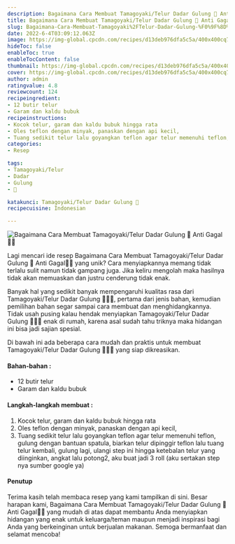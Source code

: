 ```yaml
---
description: Bagaimana Cara Membuat Tamagoyaki/Telur Dadar Gulung 🍳 Anti Gagal"
title: Bagaimana Cara Membuat Tamagoyaki/Telur Dadar Gulung 🍳 Anti Gagal
slug: Bagaimana-Cara-Membuat-Tamagoyaki%2FTelur-Dadar-Gulung-%F0%9F%8D%B3-Anti-Gagal
date: 2022-6-4T03:09:12.063Z
image: https://img-global.cpcdn.com/recipes/d13deb976dfa5c5a/400x400cq70/photo.jpg
hideToc: false
enableToc: true
enableTocContent: false
thumbnail: https://img-global.cpcdn.com/recipes/d13deb976dfa5c5a/400x400cq70/photo.jpg
cover: https://img-global.cpcdn.com/recipes/d13deb976dfa5c5a/400x400cq70/photo.jpg
author: admin
ratingvalue: 4.8
reviewcount: 124
recipeingredient:
- 12 butir telur
- Garam dan kaldu bubuk
recipeinstructions:
- Kocok telur, garam dan kaldu bubuk hingga rata
- Oles teflon dengan minyak, panaskan dengan api kecil,
- Tuang sedikit telur lalu goyangkan teflon agar telur memenuhi teflon, gulung dengan bantuan spatula, biarkan telur dipinggir teflon lalu tuang telur kembali, gulung lagi, ulangi step ini hingga ketebalan telur yang diinginkan, angkat lalu potong2, aku buat jadi 3 roll (aku sertakan step nya sumber google ya)
categories:
- Resep

tags:
- Tamagoyaki/Telur
- Dadar
- Gulung
- 🍳

katakunci: Tamagoyaki/Telur Dadar Gulung 🍳
recipecuisine: Indonesian

---
```


![Bagaimana Cara Membuat Tamagoyaki/Telur Dadar Gulung 🍳 Anti Gagal👩‍🍳](https://img-global.cpcdn.com/recipes/d13deb976dfa5c5a/400x400cq70/photo.jpg)

Lagi mencari ide resep Bagaimana Cara Membuat Tamagoyaki/Telur Dadar Gulung 🍳 Anti Gagal👩‍🍳 yang unik? Cara menyiapkannya memang tidak terlalu sulit namun tidak gampang juga. Jika keliru mengolah maka hasilnya tidak akan memuaskan dan justru cenderung tidak enak.

Banyak hal yang sedikit banyak mempengaruhi kualitas rasa dari Tamagoyaki/Telur Dadar Gulung 🍳👩‍🍳, pertama dari jenis bahan, kemudian pemilihan bahan segar sampai cara membuat dan menghidangkannya. Tidak usah pusing kalau hendak menyiapkan Tamagoyaki/Telur Dadar Gulung 🍳👩‍🍳 enak di rumah, karena asal sudah tahu triknya maka hidangan ini bisa jadi sajian spesial.

Di bawah ini ada beberapa cara mudah dan praktis untuk membuat Tamagoyaki/Telur Dadar Gulung 🍳👩‍🍳 yang siap dikreasikan.

<!--inarticleads1-->

#### Bahan-bahan :

- 12 butir telur
- Garam dan kaldu bubuk

<!--inarticleads2-->

#### Langkah-langkah membuat :

1. Kocok telur, garam dan kaldu bubuk hingga rata
1. Oles teflon dengan minyak, panaskan dengan api kecil,
1. Tuang sedikit telur lalu goyangkan teflon agar telur memenuhi teflon, gulung dengan bantuan spatula, biarkan telur dipinggir teflon lalu tuang telur kembali, gulung lagi, ulangi step ini hingga ketebalan telur yang diinginkan, angkat lalu potong2, aku buat jadi 3 roll (aku sertakan step nya sumber google ya)

#### Penutup

Terima kasih telah membaca resep yang kami tampilkan di sini. Besar harapan kami, Bagaimana Cara Membuat Tamagoyaki/Telur Dadar Gulung 🍳 Anti Gagal👩‍🍳 yang mudah di atas dapat membantu Anda menyiapkan hidangan yang enak untuk keluarga/teman maupun menjadi inspirasi bagi Anda yang berkeinginan untuk berjualan makanan. Semoga bermanfaat dan selamat mencoba!